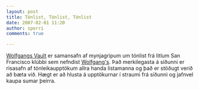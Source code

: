 ```yaml
---
layout: post
title: Tónlist, Tónlist, Tónlist
date: 2007-02-01 11:20
author: sporri
comments: true

---
```

<a href="http://concerts.wolfgangsvault.com/">Wolfgangs Vault</a> er samansafn af mynjagripum um tónlist frá litlum San Francisco klúbbi sem nefndist <a href="http://www.wolfgangsvault.com/Catalog.aspx?VenueID=WOL">Wolfgang's</a>. Það merkilegasta á síðunni er risasafn af tónleikaupptökum allra handa listamanna og það er stöðugt verið að bæta við. Hægt er að hlusta á upptökurnar í straumi frá síðunni og jafnvel kaupa sumar þeirra.
